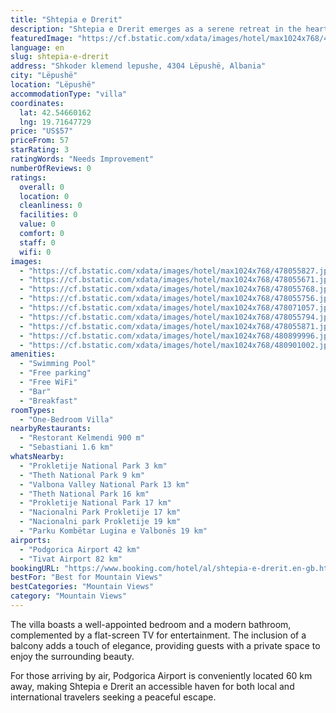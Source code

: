 ```yaml
---
title: "Shtepia e Drerit"
description: "Shtepia e Drerit emerges as a serene retreat in the heart of Lëpushë, a mere stone's throw away from the majestic Prokletije National Park."
featuredImage: "https://cf.bstatic.com/xdata/images/hotel/max1024x768/478055827.jpg?k=09ae7eb7ff8636b44fbf00305b200039218fb6512d5c5469b5f499ce0edd5559&o=&hp=1"
language: en
slug: shtepia-e-drerit
address: "Shkoder klemend lepushe, 4304 Lëpushë, Albania"
city: "Lëpushë"
location: "Lëpushë"
accommodationType: "villa"
coordinates:
  lat: 42.54660162
  lng: 19.71647729
price: "US$57"
priceFrom: 57
starRating: 3
ratingWords: "Needs Improvement"
numberOfReviews: 0
ratings:
  overall: 0
  location: 0
  cleanliness: 0
  facilities: 0
  value: 0
  comfort: 0
  staff: 0
  wifi: 0
images:
  - "https://cf.bstatic.com/xdata/images/hotel/max1024x768/478055827.jpg?k=09ae7eb7ff8636b44fbf00305b200039218fb6512d5c5469b5f499ce0edd5559&o=&hp=1"
  - "https://cf.bstatic.com/xdata/images/hotel/max1024x768/478055671.jpg?k=22b38dc5a0b0e8b07bf33085af94faa2e516aad06f600be8e9f25c021dd6c8d9&o=&hp=1"
  - "https://cf.bstatic.com/xdata/images/hotel/max1024x768/478055768.jpg?k=8a4dcfcc164b2bb4f8355cd5a8adae83b1c3c89f539c693b653e92c3d37a9bfd&o=&hp=1"
  - "https://cf.bstatic.com/xdata/images/hotel/max1024x768/478055756.jpg?k=cbec59920ae1f3c3d5cdd2c7e2b785cfbfeabe0213793083ad9cef97c304e44e&o=&hp=1"
  - "https://cf.bstatic.com/xdata/images/hotel/max1024x768/478071057.jpg?k=c8ffbe8636e8759273217fec19136ec0b01625ae5173a3ad06faf7ce8fba52a8&o=&hp=1"
  - "https://cf.bstatic.com/xdata/images/hotel/max1024x768/478055794.jpg?k=60e9c38d1546fa85b1613dea9c2ae95e9ce5ce06fff9c8ff3aff04f945bcb5aa&o=&hp=1"
  - "https://cf.bstatic.com/xdata/images/hotel/max1024x768/478055871.jpg?k=1e6964398ced88c73a9493655e40ab462397b30f4551e01a1dcf239b5c9e6e47&o=&hp=1"
  - "https://cf.bstatic.com/xdata/images/hotel/max1024x768/480899996.jpg?k=5fc01435afc7d59bae70582ba9cfc802b091b2011ea1590884458b9e901864a6&o=&hp=1"
  - "https://cf.bstatic.com/xdata/images/hotel/max1024x768/480901002.jpg?k=7428cf32ab1e2a10fbd025c8dfd1d4707936ff94f4b157c6ec4fca880952b95b&o=&hp=1"
amenities:
  - "Swimming Pool"
  - "Free parking"
  - "Free WiFi"
  - "Bar"
  - "Breakfast"
roomTypes:
  - "One-Bedroom Villa"
nearbyRestaurants:
  - "Restorant Kelmendi 900 m"
  - "Sebastiani 1.6 km"
whatsNearby:
  - "Prokletije National Park 3 km"
  - "Theth National Park 9 km"
  - "Valbona Valley National Park 13 km"
  - "Theth National Park 16 km"
  - "Prokletije National Park 17 km"
  - "Nacionalni Park Prokletije 17 km"
  - "Nacionalni park Prokletije 19 km"
  - "Parku Kombëtar Lugina e Valbonës 19 km"
airports:
  - "Podgorica Airport 42 km"
  - "Tivat Airport 82 km"
bookingURL: "https://www.booking.com/hotel/al/shtepia-e-drerit.en-gb.html?aid=8035640"
bestFor: "Best for Mountain Views"
bestCategories: "Mountain Views"
category: "Mountain Views"
---
```


The villa boasts a well-appointed bedroom and a modern bathroom, complemented by a flat-screen TV for entertainment. The inclusion of a balcony adds a touch of elegance, providing guests with a private space to enjoy the surrounding beauty.

For those arriving by air, Podgorica Airport is conveniently located 60 km away, making Shtepia e Drerit an accessible haven for both local and international travelers seeking a peaceful escape.